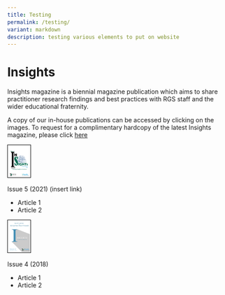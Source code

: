 ```yaml
---
title: Testing
permalink: /testing/
variant: markdown
description: testing various elements to put on website
---
```

# Insights 
Insights magazine is a biennial magazine publication which aims to share practitioner research findings and best practices with RGS staff and the wider educational fraternity.

A copy of our in-house publications can be accessed by clicking on the images. To request for a complimentary hardcopy of the latest Insights magazine, please click&nbsp;[here](https://docs.google.com/forms/d/e/1FAIpQLSfDl4vV7llMZwQXm0aOMw9flvkLZJOhtk3rGtmEIKUAgGVOFQ/viewf)

<img style="border: 1px solid #000; padding: 1px;" height="auto" width="10%" alt="Insights issue 5 cover" src="/images/Insights/2021%20insight.png">
	
Issue 5 (2021)  (insert link)
* Article 1
* Article 2

<img style="border: 1px solid #000; padding: 1px;" height="auto" width="10%" alt="Insights issue 4 cover" src="/images/Insights/2018%20insights.png">

Issue 4 (2018)
* Article 1
* Article 2